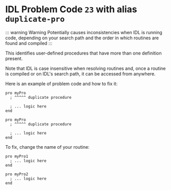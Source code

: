# IDL Problem Code `23` with alias `duplicate-pro`

::: warning Warning
Potentially causes inconsistencies when IDL is running code, depending on your search path and the order in which routines are found and compiled
:::

This identifies user-defined procedures that have more than one definition present.

Note that IDL is case insensitive when resolving routines and, once a routine is compiled or on IDL's search path, it can be accessed from anywhere.

Here is an example of problem code and how to fix it:

```idl
pro myPro
  ; ^^^^^ duplicate procedure

  ; ... logic here
end

pro myPro
  ; ^^^^^ duplicate procedure

  ; ... logic here
end
```

To fix, change the name of your routine:

```idl
pro myPro1
  ; ... logic here
end

pro myPro2
  ; ... logic here
end
```
